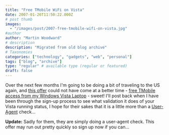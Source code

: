 ```yaml
---
title: "Free TMobile WiFi on Vista"
date: 2007-01-26T11:50:22.000Z
# post thumb
images:
  - "/images/post/2007-free-tmobile-wifi-on-vista.jpg"
#author
author: "Martin Woodward"
# description
description: "Migrated from old blog archive"
# Taxonomies
categories: ["technology", "gadgets", "web", "personal"]
tags: ["blog", "archive"]
type: "regular" # available type (regular or featured)
draft: false
---
```


Over the next few months I'm going to be doing a bit of traveling to the US again, and [this offer](http://windowsvistablog.com/blogs/windowsvista/archive/2007/01/24/exclusive-to-windows-vista-users-complimentary-t-mobile-hotspot-access.aspx) could not have come at a better time - [free TMobile access from my Windows Vista Laptop](http://www.skysurprise.com/) - sweet! I'll post back when I have been through the sign-up process to see what validation it does of your Vista running status, I hope for their sakes that it is a little more than a [User-Agent](https://addons.mozilla.org/firefox/59/) check...

**Update:** Sadly for them, they are simply doing a user-agent check. This offer may run out pretty quickly so sign up now if you can...
